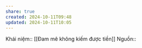 ```yaml
---
share: true
created: 2024-10-11T09:48
updated: 2024-10-11T10:05
---
```

Khái niệm:: 
[[Đam mê không kiếm được tiền]]
Nguồn:: 
